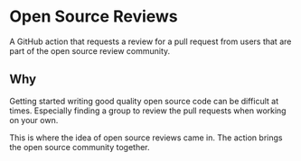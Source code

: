# Open Source Reviews

A GitHub action that requests a review for a pull request from users 
that are part of the open source review community.

## Why

Getting started writing good quality open source code can be difficult
at times. Especially finding a group to review the pull requests when
working on your own.

This is where the idea of open source reviews came in.
The action brings the open source community together.
 
